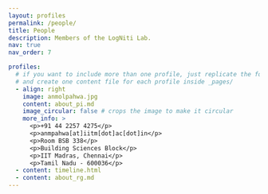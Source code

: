 ```yaml
---
layout: profiles
permalink: /people/
title: People
description: Members of the LogNiti Lab.
nav: true
nav_order: 7

profiles:
  # if you want to include more than one profile, just replicate the following block
  # and create one content file for each profile inside _pages/
  - align: right
    image: anmolpahwa.jpg
    content: about_pi.md
    image_circular: false # crops the image to make it circular
    more_info: >
      <p>+91 44 2257 4275</p>
      <p>anmpahwa[at]iitm[dot]ac[dot]in</p>
      <p>Room BSB 338</p>
      <p>Building Sciences Block</p>
      <p>IIT Madras, Chennai</p>
      <p>Tamil Nadu - 600036</p>
  - content: timeline.html
  - content: about_rg.md
---
```

